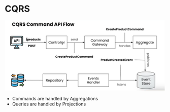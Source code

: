 # CQRS

![Diagram](resources/cqrs1.PNG "Diagram")

- Commands are handled by Aggregations
- Queries are handled by Projections
 